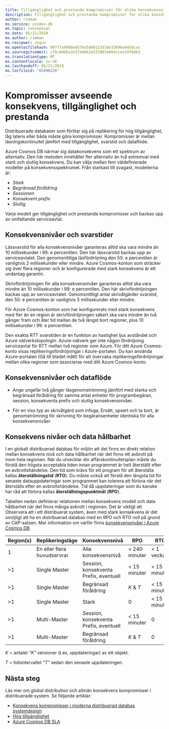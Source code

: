 ```yaml
---
title: Tillgänglighet och prestanda kompromisser för olika konsekvensnivåer i Azure Cosmos DB
description: Tillgänglighet och prestanda kompromisser för olika konsekvensnivåer i Azure Cosmos DB.
author: rimman
ms.service: cosmos-db
ms.topic: conceptual
ms.date: 05/21/2019
ms.author: rimman
ms.reviewer: sngun
ms.openlocfilehash: 09777a9980e4576a5d00123516e33696e845dcac
ms.sourcegitcommit: cfbc8db6a3e3744062a533803e664ccee19f6d63
ms.translationtype: MT
ms.contentlocale: sv-SE
ms.lasthandoff: 05/21/2019
ms.locfileid: "65990226"
---
```

# <a name="consistency-availability-and-performance-tradeoffs"></a>Kompromisser avseende konsekvens, tillgänglighet och prestanda 

Distribuerade databaser som förlitar sig på replikering för hög tillgänglighet, låg latens eller båda måste göra kompromisser. Kompromisser är mellan läsningskontinuitet jämfört med tillgänglighet, svarstid och dataflöde.

Azure Cosmos DB närmar sig datakonsekvens som ett spektrum av alternativ. Den här metoden innehåller fler alternativ än två extremval med stark och slutlig konsekvens. Du kan välja mellan fem väldefinierade modeller på konsekvensspektrumet. Från starkast till svagast, modellerna är:

- *Stark*
- *Begränsad föråldring*
- *Sessionen*
- *Konsekvent prefix*
- *Slutlig*

Varje modell ger tillgänglighet och prestanda kompromisser och backas upp av omfattande serviceavtal.

## <a name="consistency-levels-and-latency"></a>Konsekvensnivåer och svarstider

Lässvarstid för alla konsekvensnivåer garanteras alltid ska vara mindre än 10 millisekunder i 99: e percentilen. Den här lässvarstid backas upp av serviceavtalet. Den genomsnittliga läsfördröjning den 50: e percentilen är vanligtvis 2 millisekunder eller mindre. Azure Cosmos-konton som sträcker sig över flera regioner och är konfigurerade med stark konsekvens är ett undantag garantin.

Skrivfördröjningen för alla konsekvensnivåer garanteras alltid ska vara mindre än 10 millisekunder i 99: e percentilen. Den här skrivfördröjningen backas upp av serviceavtalet. Genomsnittligt antal skrivåtgärder svarstid, den 50: e percentilen är vanligtvis 5 millisekunder eller mindre.

För Azure Cosmos-konton som har konfigurerats med stark konsekvens med fler än en region är skrivfördröjningen säkert ska vara mindre än två gånger fram och åter tid mellan de två längst bort regioner, plus 10 millisekunder i 99: e percentilen.

Den exakta RTT svarstiden är en funktion av hastighet ljus avståndet och Azure nätverkstopologin. Azure-nätverk ger inte någon fördröjning serviceavtal för RTT mellan två regioner som Azure. För ditt Azure Cosmos-konto visas replikeringsfördröjningar i Azure-portalen. Du kan använda Azure-portalen (Gå till bladet mått) för att övervaka replikeringsfördröjningar mellan olika regioner som associeras med ditt Azure Cosmos-konto.

## <a name="consistency-levels-and-throughput"></a>Konsekvensnivåer och dataflöde

- Ange ungefär två gånger läsgenomströmning jämfört med starka och begränsad föråldring för samma antal enheter för programbegäran, session, konsekventa prefix och slutlig konsekvensnivåer.

- För en viss typ av skrivåtgärd som infoga, Ersätt, upsert och ta bort, är genomströmning för skrivning för begäransenheter identiska för alla konsekvensnivåer.

## <a id="rto"></a>Konsekvens nivåer och data hållbarhet

I en globalt distribuerad databas för miljön att det finns en direkt relation mellan konsekvens nivå och data hållbarhet när det finns ett avbrott på inom hela regionen. När du utvecklar din affärskontinuitetsplan måste du förstå den högsta acceptabla tiden innan programmet är helt återställt efter en avbrottshändelse. Den tid som krävs för ett program för att återställa kallas **återställningstid** (**RTO**). Du måste också att förstå den längsta tid för senaste datauppdateringar som programmet kan tolerera att förlora när det återställs efter en avbrottshändelse. Tid då uppdateringar som du kanske har råd att förlora kallas **återställningspunktmål** (**RPO**).

Tabellen nedan definierar relationen mellan konsekvens modell och data hållbarhet när det finns många avbrott i regionen. Det är viktigt att Observera att i ett distribuerat system, även med stark konsekvens är det omöjligt att ha en distribuerad databas med en RPO och RTO noll på grund av CAP-satsen. Mer information om varför finns [konsekvensnivåer i Azure Cosmos DB](consistency-levels.md).

|**Region(s)**|**Replikeringsläge**|**Konsekvensnivå**|**RPO**|**RTO**|
|---------|---------|---------|---------|---------|
|1|En eller flera huvudservrar|Alla konsekvensnivå|< 240 minuter|< 1 vecka|
|>1|Single Master|Session, konsekventa Prefix, eventuell|< 15 minuter|< 15 minuter|
|>1|Single Master|Begränsad föråldring|*K* & *T*|< 15 minuter|
|>1|Single Master|Stark|0|< 15 minuter|
|>1|Multi-Master|Session, konsekventa Prefix, eventuell|< 15 minuter|0|
|>1|Multi-Master|Begränsad föråldring|*K* & *T*|0|

*K* = antalet *”K”* versioner (t.ex, uppdateringar) av ett objekt.

*T* = tidsintervallet *”T”* sedan den senaste uppdateringen.

## <a name="next-steps"></a>Nästa steg

Läs mer om global distribution och allmän konsekvens kompromisser i distribuerade system. Se följande artiklar:

- [Konsekvens kompromisser i moderna distribuerad databas systemdesign](https://www.computer.org/csdl/magazine/co/2012/02/mco2012020037/13rRUxjyX7k)
- [Hög tillgänglighet](high-availability.md)
- [Azure Cosmos DB SLA](https://azure.microsoft.com/support/legal/sla/cosmos-db/v1_2/)
